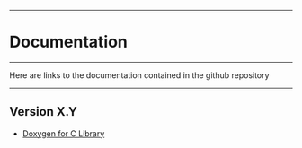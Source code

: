 -----------------------------
# **Documentation**
----------------------------
Here are links to the documentation contained in the github repository
___________________________
## **Version X.Y**

* [Doxygen for C Library](https://wzeren.github.io/Displaced-Decay-Counter/docDir/doxygen/C/html/index.html)

